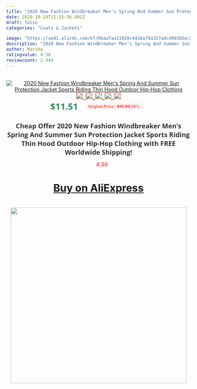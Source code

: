 ```yaml
---
title: "2020 New Fashion Windbreaker Men's Spring And Summer Sun Protection Jacket Sports Riding Thin Hood Outdoor Hip-Hop Clothing"
date: 2020-10-18T11:25:36.892Z
draft: false
categories: "Coats & Jackets"

image: "https://ae01.alicdn.com/kf/H6aafaa11020c4416a79a327a4cd98385e/2020-New-Fashion-Windbreaker-Men-s-Spring-And-Summer-Sun-Protection-Jacket-Sports-Riding-Thin-Hood.jpg"
description: "2020 New Fashion Windbreaker Men's Spring And Summer Sun Protection Jacket Sports Riding Thin Hood Outdoor Hip-Hop Clothing"
author: Marsha
ratingvalue: 4.50
reviewcount: 2.444
---
```

<br>
<div style="text-align: center;">
<a href="https://s.click.aliexpress.com/e/_Aeywr7" target="_blank" rel="nofollow noopener noreferrer"><img alt="2020 New Fashion Windbreaker Men's Spring And Summer Sun Protection Jacket Sports Riding Thin Hood Outdoor Hip-Hop Clothing" class="magnifier-image" src="https://ae01.alicdn.com/kf/H6aafaa11020c4416a79a327a4cd98385e/2020-New-Fashion-Windbreaker-Men-s-Spring-And-Summer-Sun-Protection-Jacket-Sports-Riding-Thin-Hood.jpg_640x640.jpg">
<br>
<img style="border:1px solid salmon" src="https://ae01.alicdn.com/kf/H6aafaa11020c4416a79a327a4cd98385e/2020-New-Fashion-Windbreaker-Men-s-Spring-And-Summer-Sun-Protection-Jacket-Sports-Riding-Thin-Hood.jpg_120x120.jpg">&nbsp;&nbsp;<img style="border:1px solid salmon" src="https://ae01.alicdn.com/kf/H4ff7780e51a6414d82bbd654d51d5bfcT/2020-New-Fashion-Windbreaker-Men-s-Spring-And-Summer-Sun-Protection-Jacket-Sports-Riding-Thin-Hood.jpg_120x120.jpg">&nbsp;&nbsp;<img style="border:1px solid salmon" src="https://ae01.alicdn.com/kf/H191a693b16ca4d93b86ee2d5b247dbd5R/2020-New-Fashion-Windbreaker-Men-s-Spring-And-Summer-Sun-Protection-Jacket-Sports-Riding-Thin-Hood.jpg_120x120.jpg">&nbsp;&nbsp;<img style="border:1px solid salmon" src="https://ae01.alicdn.com/kf/H6177a44ec88d4f4bb119190c853bd714W/2020-New-Fashion-Windbreaker-Men-s-Spring-And-Summer-Sun-Protection-Jacket-Sports-Riding-Thin-Hood.jpg_120x120.jpg">&nbsp;&nbsp;<img style="border:1px solid salmon" src="https://ae01.alicdn.com/kf/Ha37c6325f51a44219612349650523ac68/2020-New-Fashion-Windbreaker-Men-s-Spring-And-Summer-Sun-Protection-Jacket-Sports-Riding-Thin-Hood.jpg_120x120.jpg"></a></div><br0>
<div style="text-align: center;"><span style="background-color: white; border: 0px; box-sizing: border-box; color: seagreen; display: inline-block; font-family: &quot;open sans&quot; , &quot;arial&quot; , &quot;helvetica&quot; , sans-serif , &quot;heiti&quot;; font-size: 24px; font-stretch: inherit; font-weight: 700; line-height: inherit; margin: 0px 10px 0px 0px; padding: 0px; vertical-align: middle;">$11.51 </span>
<span style="background: rgb(255 , 241 , 241); border-radius: 3px; border: 0px; box-sizing: border-box; color: #ff4747; display: inline-block; font-family: inherit; font-size: 12px; font-stretch: inherit; font-style: inherit; font-variant: inherit; font-weight: 600; line-height: inherit; margin: 0px; padding: 2px 5px; transform: scale(0.9); vertical-align: middle;">Original Price : <b style="text-decoration: line-through;">$15.99 </b> 28%&nbsp;&nbsp;</span></div>
<h1 style="color: #333333; display: inline-block; font-family: &quot;open sans&quot; , &quot;arial&quot; , &quot;helvetica&quot; , sans-serif , &quot;heiti&quot;; font-size: 18px; font-stretch: inherit; font-weight: 700; text-align: center;">Cheap Offer 2020 New Fashion Windbreaker Men's Spring And Summer Sun Protection Jacket Sports Riding Thin Hood Outdoor Hip-Hop Clothing with FREE Worldwide Shipping!</h1>
<div style="color: #ff4747; text-align: center;">
<img src="https://4.bp.blogspot.com/-M0ZcTcb-5uY/XleCXlxnR4I/AAAAAAAAAEc/OrjgMkXV1oMQFaCRZj5HQwOCBcu3w1FegCPcBGAYYCw/s1600/star.png" style="height: 15px;">&nbsp;<b>4.50</b></div>
<div class="button_cont" align="center"><a class="buynow_a" href="https://s.click.aliexpress.com/e/_Aeywr7" target="_blank" rel="nofollow noopener noreferrer"><H1>Buy on AliExpress</H1></a></div><br>
<div class="separator" style="clear: both; text-align: center;">
<img src="https://lh3.googleusercontent.com/-pTy5HemUv9M/XlePHvY0dAI/AAAAAAAAAE4/0nX5iRUoIWY8eMW9Dpxeirr157OZliDIgCLcBGAsYHQ/s1600/badge.gif" width="480">
</div>
